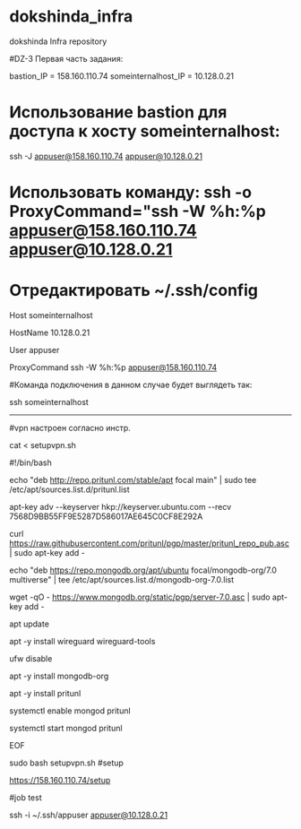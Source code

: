 # dokshinda_infra
dokshinda Infra repository

#DZ-3 Первая часть задания:

bastion_IP = 158.160.110.74
someinternalhost_IP = 10.128.0.21

# Использование bastion для доступа к хосту someinternalhost:

ssh -J appuser@158.160.110.74 appuser@10.128.0.21

# Использовать команду: ssh -o ProxyCommand="ssh -W %h:%p appuser@158.160.110.74 appuser@10.128.0.21

# Отредактировать  ~/.ssh/config

Host someinternalhost

HostName 10.128.0.21

User appuser

ProxyCommand ssh -W %h:%p appuser@158.160.110.74

#Команда подключения в данном случае будет выглядеть так:

ssh someinternalhost

______________________________________
#vpn настроен согласно инстр.

cat <<EOF> setupvpn.sh

#!/bin/bash

echo "deb http://repo.pritunl.com/stable/apt focal main" | sudo tee /etc/apt/sources.list.d/pritunl.list

apt-key adv --keyserver hkp://keyserver.ubuntu.com --recv 7568D9BB55FF9E5287D586017AE645C0CF8E292A

curl https://raw.githubusercontent.com/pritunl/pgp/master/pritunl_repo_pub.asc | sudo apt-key add -

echo "deb https://repo.mongodb.org/apt/ubuntu focal/mongodb-org/7.0 multiverse" | tee /etc/apt/sources.list.d/mongodb-org-7.0.list

wget -qO - https://www.mongodb.org/static/pgp/server-7.0.asc | sudo apt-key add -

apt update

apt -y install wireguard wireguard-tools

ufw disable

apt -y install mongodb-org

apt -y install pritunl

systemctl enable mongod pritunl

systemctl start mongod pritunl

EOF

sudo bash setupvpn.sh
#setup

https://158.160.110.74/setup

#job test

ssh -i ~/.ssh/appuser appuser@10.128.0.21
